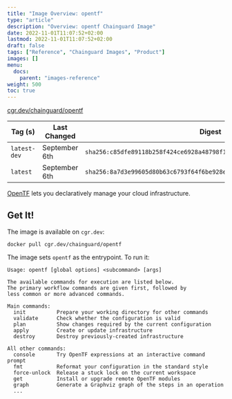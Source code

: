 ```yaml
---
title: "Image Overview: opentf"
type: "article"
description: "Overview: opentf Chainguard Image"
date: 2022-11-01T11:07:52+02:00
lastmod: 2022-11-01T11:07:52+02:00
draft: false
tags: ["Reference", "Chainguard Images", "Product"]
images: []
menu:
  docs:
    parent: "images-reference"
weight: 500
toc: true
---
```


[cgr.dev/chainguard/opentf](https://github.com/chainguard-images/images/tree/main/images/opentf)

| Tag (s)       | Last Changed  | Digest                                                                    |
|---------------|---------------|---------------------------------------------------------------------------|
|  `latest-dev` | September 6th | `sha256:c85dfe89118b258f424ce6928a48798f1cc4022a336179d728c9ba4f703fd9e7` |
|  `latest`     | September 6th | `sha256:8a7d3e99605d80b63c6793f64f6be928e8ef47afef08a41baa3511cecb35ee0e` |



[OpenTF](https://github.com/opentffoundation/opentf) lets you declaratively manage your cloud infrastructure.


## Get It!

The image is available on `cgr.dev`:

```
docker pull cgr.dev/chainguard/opentf
```

The image sets `opentf` as the entrypoint. To run it:

```
Usage: opentf [global options] <subcommand> [args]

The available commands for execution are listed below.
The primary workflow commands are given first, followed by
less common or more advanced commands.

Main commands:
  init          Prepare your working directory for other commands
  validate      Check whether the configuration is valid
  plan          Show changes required by the current configuration
  apply         Create or update infrastructure
  destroy       Destroy previously-created infrastructure

All other commands:
  console       Try OpenTF expressions at an interactive command prompt
  fmt           Reformat your configuration in the standard style
  force-unlock  Release a stuck lock on the current workspace
  get           Install or upgrade remote OpenTF modules
  graph         Generate a Graphviz graph of the steps in an operation
  ...
```

